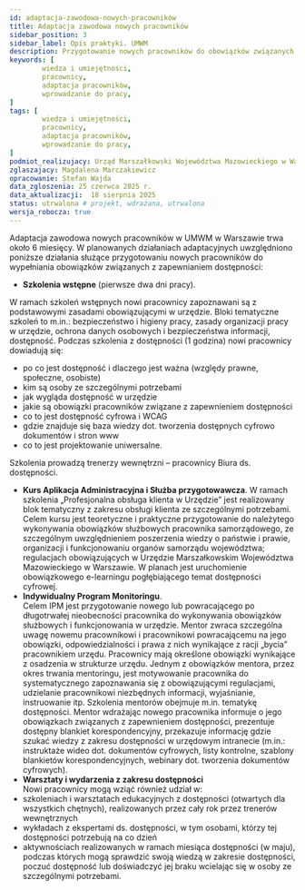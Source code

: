 ```yaml
---
id: adaptacja-zawodowa-nowych-pracowników 
title: Adaptacja zawodowa nowych pracowników
sidebar_position: 3
sidebar_label: Opis praktyki. UMWM
description: Przygotowanie nowych pracowników do obowiązków związanych z zapewnianiem dostępności
keywords: [
        wiedza i umiejętności,
		pracownicy,
		adaptacja pracowników,
		wprowadzanie do pracy,
]
tags: [
        wiedza i umiejętności,
		pracownicy,
		adaptacja pracowników,
		wprowadzanie do pracy,
]
podmiot_realizujacy: Urząd Marszałkowski Województwa Mazowieckiego w Warszawie
zglaszajacy: Magdalena Marczakiewicz
opracowanie: Stefan Wajda
data_zgloszenia: 25 czerwca 2025 r.
data_aktualizacji:  18 sierpnia 2025
status: utrwalona # projekt, wdrażana, utrwalona
wersja_robocza: true
---
```


Adaptacja zawodowa nowych pracowników w UMWM w Warszawie trwa około 6 miesięcy. W planowanych działaniach adaptacyjnych uwzględniono poniższe działania służące przygotowaniu nowych pracowników do wypełniania obowiązków związanych z zapewnianiem dostępności:

- **Szkolenia wstępne** (pierwsze dwa dni pracy).

W ramach szkoleń wstępnych nowi pracownicy zapoznawani są z podstawowymi zasadami obowiązującymi w urzędzie. Bloki tematyczne szkoleń to m.in.: bezpieczeństwo i higieny pracy, zasady organizacji pracy w urzędzie, ochrona danych osobowych i bezpieczeństwa informacji, dostępność. Podczas szkolenia z dostępności (1 godzina) nowi pracownicy dowiadują się:

- po co jest dostępność i dlaczego jest ważna (względy prawne, społeczne, osobiste)
- kim są osoby ze szczególnymi potrzebami
- jak wygląda dostępność w urzędzie
- jakie są obowiązki pracowników związane z zapewnieniem dostępności
- co to jest dostępność cyfrowa i WCAG
- gdzie znajduje się baza wiedzy dot. tworzenia dostępnych cyfrowo dokumentów i stron www
- co to jest projektowanie uniwersalne.

Szkolenia prowadzą trenerzy wewnętrzni – pracownicy Biura ds. dostępności.

- **Kurs Aplikacja Administracyjna i Służba przygotowawcza**. W ramach szkolenia „Profesjonalna obsługa klienta w Urzędzie” jest realizowany blok tematyczny z zakresu obsługi klienta ze szczególnymi potrzebami. Celem kursu jest teoretyczne i praktyczne przygotowanie do należytego wykonywania obowiązków służbowych pracownika samorządowego, ze szczególnym uwzględnieniem poszerzenia wiedzy o państwie i prawie, organizacji i funkcjonowaniu organów samorządu województwa; regulacjach obowiązujących w Urzędzie Marszałkowskim Województwa Mazowieckiego w Warszawie. W planach jest uruchomienie obowiązkowego e-learningu pogłębiającego temat dostępności cyfrowej.
- **Indywidualny Program Monitoringu**.  
    Celem IPM jest przygotowanie nowego lub powracającego po długotrwałej nieobecności pracownika do wykonywania obowiązków służbowych i funkcjonowania w urzędzie. Mentor zwraca szczególna uwagę nowemu pracownikowi i pracownikowi powracającemu na jego obowiązki, odpowiedzialności i prawa z nich wynikające z racji „bycia” pracownikiem urzędu. Pracownicy mają określone obowiązki wynikające z osadzenia w strukturze urzędu. Jednym z obowiązków mentora, przez okres trwania mentoringu, jest motywowanie pracownika do systematycznego zapoznawania się z obowiązującymi regulacjami, udzielanie pracownikowi niezbędnych informacji, wyjaśnianie, instruowanie itp. Szkolenia mentorów obejmuje m.in. tematykę dostępności. Mentor wdrażając nowego pracownika informuje o jego obowiązkach związanych z zapewnieniem dostępności, prezentuje dostępny blankiet korespondencyjny, przekazuje informację gdzie szukać wiedzy z zakresu dostępności w urzędowym intranecie (m.in.: instruktaże wideo dot. dokumentów cyfrowych, listy kontrolne, szablony blankietów korespondencyjnych, webinary dot. tworzenia dokumentów cyfrowych).
- **Warsztaty i wydarzenia z zakresu dostępności**  
    Nowi pracownicy mogą wziąć również udział w:
- szkoleniach i warsztatach edukacyjnych z dostępności (otwartych dla wszystkich chętnych), realizowanych przez cały rok przez trenerów wewnętrznych
- wykładach z ekspertami ds. dostępności, w tym osobami, którzy tej dostępności potrzebują na co dzień
- aktywnościach realizowanych w ramach miesiąca dostępności (w maju), podczas których mogą sprawdzić swoją wiedzą w zakresie dostępności, poczuć dostępność lub doświadczyć jej braku wcielając się w osoby ze szczególnymi potrzebami.